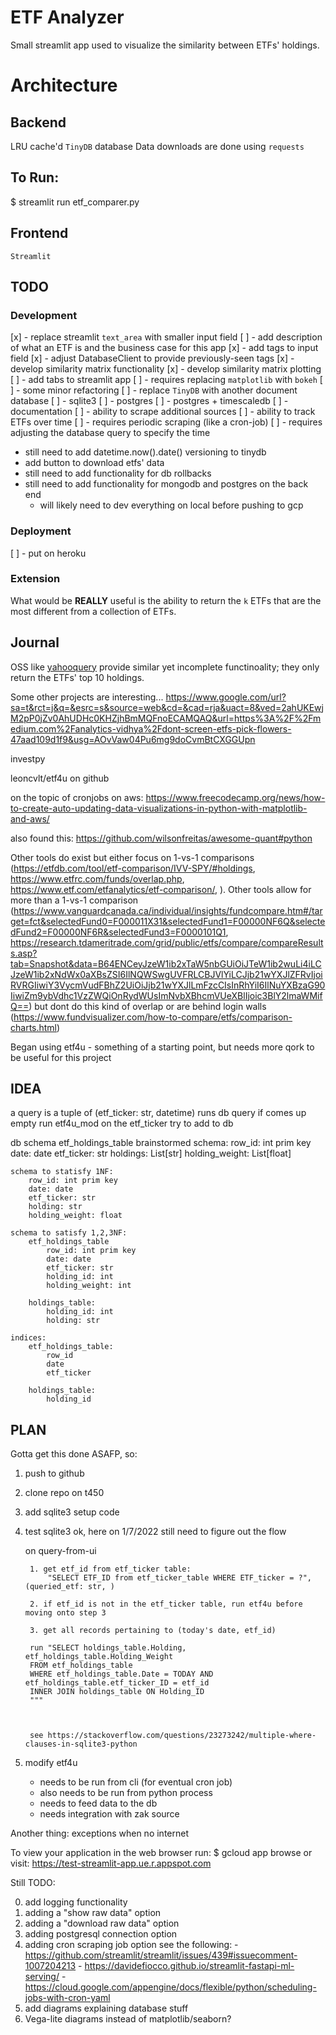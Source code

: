 # ETF Analyzer
Small streamlit app used to visualize the similarity between ETFs' holdings.

# Architecture
## Backend
LRU cache'd `TinyDB` database
Data downloads are done using `requests`

## To Run:
$ streamlit run etf_comparer.py

## Frontend
`Streamlit`

## TODO
### Development
[x] - replace streamlit `text_area` with smaller input field
[ ] - add description of what an ETF is and the business case for this app
[x] - add tags to input field
    [x] - adjust DatabaseClient to provide previously-seen tags
[x] - develop similarity matrix functionality
[x] - develop similarity matrix plotting
[ ] - add tabs to streamlit app
    [ ] - requires replacing `matplotlib` with `bokeh`
[ ] - some minor refactoring
[ ] - replace `TinyDB` with another document database
    [ ] - sqlite3
    [ ] - postgres
    [ ] - postgres + timescaledb
[ ] - documentation
[ ] - ability to scrape additional sources
[ ] - ability to track ETFs over time
    [ ] - requires periodic scraping (like a cron-job)
    [ ] - requires adjusting the database query to specify the time

- still need to add datetime.now().date() versioning to tinydb
- add button to download etfs' data
- still need to add functionality for db rollbacks
- still need to add functionality for mongodb and postgres on the back end
  - will likely need to dev everything on local before pushing to gcp
### Deployment
[ ] - put on heroku

### Extension
What would be **REALLY** useful is the ability to return the `k` ETFs that are the most different from a collection of ETFs.

## Journal
OSS like [yahooquery](https://yahooquery.dpguthrie.com/) provide similar yet incomplete functinoality; they only return the ETFs' top 10 holdings.

Some other projects are interesting... https://www.google.com/url?sa=t&rct=j&q=&esrc=s&source=web&cd=&cad=rja&uact=8&ved=2ahUKEwjM2pP0jZv0AhUDHc0KHZjhBmMQFnoECAMQAQ&url=https%3A%2F%2Fmedium.com%2Fanalytics-vidhya%2Fdont-screen-etfs-pick-flowers-47aad109d1f9&usg=AOvVaw04Pu6mg9doCvmBtCXGGUpn

investpy

leoncvlt/etf4u on github

on the topic of cronjobs on aws: https://www.freecodecamp.org/news/how-to-create-auto-updating-data-visualizations-in-python-with-matplotlib-and-aws/

also found this: https://github.com/wilsonfreitas/awesome-quant#python


Other tools do exist but either focus on 1-vs-1 comparisons (https://etfdb.com/tool/etf-comparison/IVV-SPY/#holdings, https://www.etfrc.com/funds/overlap.php, https://www.etf.com/etfanalytics/etf-comparison/, ). Other tools allow for more than a 1-vs-1 comparison (https://www.vanguardcanada.ca/individual/insights/fundcompare.htm#/target=fct&selectedFund0=F000011X31&selectedFund1=F00000NF6Q&selectedFund2=F00000NF6R&selectedFund3=F0000101Q1, https://research.tdameritrade.com/grid/public/etfs/compare/compareResults.asp?tab=Snapshot&data=B64ENCeyJzeW1ib2xTaW5nbGUiOiJTeW1ib2wuLi4iLCJzeW1ib2xNdWx0aXBsZSI6IlNQWSwgUVFRLCBJVlYiLCJjb21wYXJlZFRvIjoiRVRGIiwiY3VycmVudFBhZ2UiOiJjb21wYXJlLmFzcCIsInRhYiI6IlNuYXBzaG90IiwiZm9ybVdhc1VzZWQiOnRydWUsImNvbXBhcmVUeXBlIjoic3BlY2lmaWMifQ==) but dont do this kind of overlap or are behind login walls (https://www.fundvisualizer.com/how-to-compare/etfs/comparison-charts.html)

Began using etf4u - something of a starting point, but needs more qork to be useful for this project

## IDEA
a query is a tuple of (etf_ticker: str, datetime)
    runs db query
    if comes up empty
        run etf4u_mod on the etf_ticker
        try to add to db

db schema
    etf_holdings_table
    brainstormed schema:
        row_id: int prim key
        date: date
        etf_ticker: str
        holdings: List[str]
        holding_weight: List[float]
    
    schema to statisfy 1NF:
        row_id: int prim key
        date: date
        etf_ticker: str
        holding: str
        holding_weight: float

    schema to satisfy 1,2,3NF:
        etf_holdings_table
            row_id: int prim key
            date: date
            etf_ticker: str
            holding_id: int
            holding_weight: int

        holdings_table:
            holding_id: int
            holding: str

    indices:
        etf_holdings_table:
            row_id
            date
            etf_ticker
        
        holdings_table:
            holding_id

## PLAN
Gotta get this done ASAFP, so:
1. push to github
2. clone repo on t450
3. add sqlite3 setup code
4. test sqlite3
   ok, here on 1/7/2022
   still need to figure out the flow

    on query-from-ui

        1. get etf_id from etf_ticker table:
            "SELECT ETF_ID from etf_ticker_table WHERE ETF_ticker = ?", (queried_etf: str, )

        2. if etf_id is not in the etf_ticker table, run etf4u before moving onto step 3
        
        3. get all records pertaining to (today's date, etf_id)
              
        run "SELECT holdings_table.Holding, etf_holdings_table.Holding_Weight
        FROM etf_holdings_table
        WHERE etf_holdings_table.Date = TODAY AND etf_holdings_table.etf_ticker_ID = etf_id
        INNER JOIN holdings_table ON Holding_ID
        """



        see https://stackoverflow.com/questions/23273242/multiple-where-clauses-in-sqlite3-python  



5. modify etf4u
    - needs to be run from cli (for eventual cron job)
    - also needs to be run from python process
    - needs to feed data to the db
    - needs integration with zak source

Another thing: exceptions when no internet

To view your application in the web browser run:
  $ gcloud app browse
or visit: https://test-streamlit-app.ue.r.appspot.com

Still TODO:

0. add logging functionality
1. adding a "show raw data" option 
2. adding a "download raw data" option
3. adding postgresql connection option
4. adding cron scraping job option
    see the following:
        - https://github.com/streamlit/streamlit/issues/439#issuecomment-1007204213
        - https://davidefiocco.github.io/streamlit-fastapi-ml-serving/
        - https://cloud.google.com/appengine/docs/flexible/python/scheduling-jobs-with-cron-yaml
5. add diagrams explaining database stuff
6. Vega-lite diagrams instead of matplotlib/seaborn?